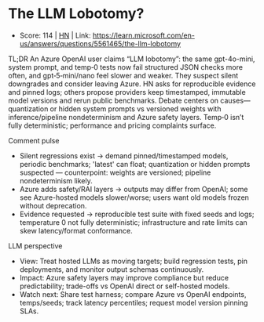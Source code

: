 # The LLM Lobotomy?

- Score: 114 | [HN](https://news.ycombinator.com/item?id=45315746) | Link: https://learn.microsoft.com/en-us/answers/questions/5561465/the-llm-lobotomy

TL;DR
An Azure OpenAI user claims “LLM lobotomy”: the same gpt-4o-mini, system prompt, and temp‑0 tests now fail structured JSON checks more often, and gpt‑5‑mini/nano feel slower and weaker. They suspect silent downgrades and consider leaving Azure. HN asks for reproducible evidence and pinned logs; others propose providers keep timestamped, immutable model versions and rerun public benchmarks. Debate centers on causes—quantization or hidden system prompts vs versioned weights with inference/pipeline nondeterminism and Azure safety layers. Temp‑0 isn’t fully deterministic; performance and pricing complaints surface.

Comment pulse
- Silent regressions exist → demand pinned/timestamped models, periodic benchmarks; 'latest' can float; quantization or hidden prompts suspected — counterpoint: weights are versioned; pipeline nondeterminism likely.
- Azure adds safety/RAI layers → outputs may differ from OpenAI; some see Azure-hosted models slower/worse; users want old models frozen without deprecation.
- Evidence requested → reproducible test suite with fixed seeds and logs; temperature 0 not fully deterministic; infrastructure and rate limits can skew latency/format conformance.

LLM perspective
- View: Treat hosted LLMs as moving targets; build regression tests, pin deployments, and monitor output schemas continuously.
- Impact: Azure safety layers may improve compliance but reduce predictability; trade-offs vs OpenAI direct or self-hosted models.
- Watch next: Share test harness; compare Azure vs OpenAI endpoints, temps/seeds; track latency percentiles; request model version pinning SLAs.
